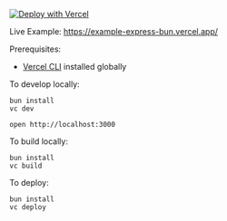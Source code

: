 [![Deploy with Vercel](https://vercel.com/button)](https://vercel.com/new/clone?repository-url=https://github.com/vercel/examples/tree/main/framework-boilerplates/express-bun&template=express)

Live Example: https://example-express-bun.vercel.app/

Prerequisites:

- [Vercel CLI](https://vercel.com/docs/cli) installed globally

To develop locally:

```
bun install
vc dev
```

```
open http://localhost:3000
```

To build locally:

```
bun install
vc build
```

To deploy:

```
bun install
vc deploy
```
